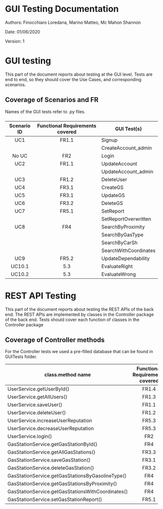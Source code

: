 # GUI  Testing Documentation 

Authors: Finocchiaro Loredana, Marino Matteo, Mc Mahon Shannon

Date: 01/06/2020

Version: 1

# GUI testing

This part of the document reports about testing at the GUI level. Tests are end to end, so they should cover the Use Cases, and corresponding scenarios.

## Coverage of Scenarios and FR

Names of the GUI tests refer to .py files.

### 

| Scenario ID | Functional Requirements covered | GUI Test(s) |
|:-----------:|:-------------------------------:| ----------- | 
| UC1 | FR1.1 | Signup |       
|     |  | CreateAccount_admin |  
| No UC | FR2 | Login |       
| UC2 | FR1.1 | UpdateAccount |        
|     |  | UpdateAccount_admin |       
| UC3 | FR1.2 | DeleteUser |         
| UC4 | FR3.1 | CreateGS |             
| UC5 | FR3.1 | UpdateGS |             
| UC6 | FR3.2 | DeleteGS |     
| UC7 | FR5.1 | SetReport |  
|     |     | SetReportOverwritten |       
| UC8 | FR4   | SearchByProximity |     
|     |     | SearchByGasType |
|     |     | SearchByCarSh |
|     |     | SearchWithCoordinates |        
| UC9 | FR5.2 | UpdateDependability |             
| UC10.1 | 5.3 | EvaluateRight |     
| UC10.2| 5.3 | EvaluateWrong |         



# REST  API  Testing

This part of the document reports about testing the REST APIs of the back end. The REST APIs are implemented by classes in the Controller package of the back end. 
Tests should cover each function of classes in the Controller package

## Coverage of Controller methods

For the Controller tests we used a pre-filled database that can be found in GUITests folder.


| class.method name | Functional Requirements covered |REST  API Test(s) | 
| ----------- |:-------------------------------:| ----------- | 
| UserService.getUserById()  | FR1.4 | TestController.testGetUserById() |     
| UserService.getAllUsers() | FR1.3 | TestController.testGetAllUsers() |   
| UserService.saveUser() | FR1.1 |  TestController.testSaveUser()  |                 
| UserService.deleteUser() | FR1.2 | TestController.testDeleteUser() |                   
| UserService.increaseUserReputation  | FR5.3 | TestController.testIncreaseUserReputation() |         
| UserService.decreaseUserReputation  | FR5.3 | TestController.testDecreaseUserReputation() |     
| UserService.login() | FR2 | TestController.testLogin()   |               
| GasStationService.getGasStationById() | FR4 | TestController.testGetGasStationById() |         
| GasStationService.getAllGasStations() | FR3.3 | TestController.testGetAllGasStations() |       
| GasStationService.saveGasStation() | FR3.1 | TestController.testSaveGasStation()|     
| GasStationService.deleteGasStation() | FR3.2 | TestController.testDeleteGasStation() |             
| GasStationService.getGasStationsByGasolineType()  | FR4 | TestController.testGetGasStationsByGasolineType() |     
| GasStationService.getGasStationsByProximity() | FR4 | TestController.testGetGasStationsByProximity()|     
| GasStationService.getGasStationsWithCoordinates()  | FR4 | TestController.testGetGasStationsWithCoordinates() |     
| GasStationService.setGasStationReport() | FR5.1 | TestController.testSetGasStationReport() |     

